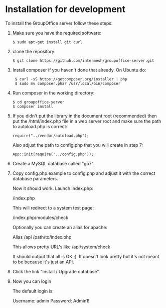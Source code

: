 Installation for development
============================

To install the GroupOffice server follow these steps:

1. Make sure you have the required software:
   ``````````````````````````````````````````````````````````````````
   $ sudo apt-get install git curl
   ``````````````````````````````````````````````````````````````````

2. clone the repository:

   ``````````````````````````````````````````````````````````````````
   $ git clone https://github.com/intermesh/groupoffice-server.git
   ``````````````````````````````````````````````````````````````````
3. Install composer if you haven't done that already. On Ubuntu do:

   ```````````````````````````````````````````````````
    $ curl -sS https://getcomposer.org/installer | php
    $ sudo mv composer.phar /usr/local/bin/composer
   ```````````````````````````````````````````````````
4. Run composer in the working directory:

   ``````````````````````````
   $ cd groupoffice-server
   $ composer install
   ``````````````````````````
5. If you didn't put the library in the document root (recommended) then put 
	the /html/index.php file in a web server root and make sure the path to autoload.php
	is correct:

   ```````````````````````````````````
   require("../vendor/autoload.php");
   ```````````````````````````````````
   Also adjust the path to config.php that you will create in step 7:
   `````````````````````````````````````````````````````
   App::init(require('../config.php'));
   `````````````````````````````````````````````````````
6. Create a MySQL database called "go7".
7. Copy config.php.example to config.php and adjust it with the correct database parameters.

	Now it should work. Launch index.php:

	/index.php

	This will redirect to a system test page:

	/index.php/modules/check

	Optionally you can create an alias for apache:

	Alias /api /path/to/index.php

	This allows pretty URL's like /api/system/check

	It should output that all is OK ;). It doesn't look pretty but it's not meant to
	be because it's just an API.

8. Click the link "Install / Upgrade database".

9. Now you can login

	The default login is:

	Username: admin
	Password: Admin1!





